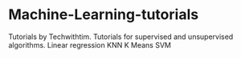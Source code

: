 # Machine-Learning-tutorials
Tutorials by Techwithtim. 
Tutorials for supervised and unsupervised algorithms.
Linear regression
KNN
K Means
SVM
